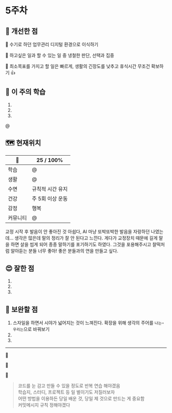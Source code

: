 # 5주차
## 🤡 개선한 점 
🚩 수기로 하던 업무관리 디지털 환경으로 이식하기

🚩 하고싶은 일과 할 수 있는 일 중 냉철한 판단, 선택과 집중

🚩 최소목표를 가지고 할 일은 빠르게, 생활의 긴장도를 낮추고 휴식시간 무조건 확보하기 👍

>
## 📓 이 주의 학습

1. 
2. 
3. 

@

## 🗺️ 현재위치

 🐾 | 25 / 100%
--  |--
학습| @
생활| @
수면| 규칙적 시간 유지
건강| 주 5회 이상 운동
감정| 행복
커뮤니티| @

교정 시작 후 발음이 안 좋아진 것 아쉽다, AI 마냥 또박또박한 발음을 자랑하던 나였는데...
생각은 많은데 말의 정리가 잘 안 된다고 느낀다. 게다가 교정장치 때문에 길게 말을 하면 살을 씹게 되어 종종 말하기를 포기하기도 하였다. 그것을 포용해주시고 찰떡처럼 알아듣는 분들 너무 좋아!
좋은 분들과의 연을 만들고 싶다.
  
## 😍 잘한 점

1. 
2. 
3. 

## 🤢 보완할 점

1. 스자일을 하면서 시야가 넓어지는 것이 느껴진다. 확장을 위해 생각의 주어를 `나는➩우리는`으로 바꿔보기
2. 
3. 

---

🚩 

🚩 

🚩 


<!-- 나는 오늘 무엇을 배웠지? 무엇을 해봤지? 오늘 배운 걸로 이전과 다르게 해본 것은? 그걸 통해 얻은 통찰은? 다음 번에는 어떻게 다르게 할 수 있을까??
=> 내가 이걸 적으면서 무엇을 배울 수 있을까? -->



> 코드를 눈 감고 만들 수 있을 정도로 반복 연습 해야겠음<br>
> 학습지, 스터디, 프로젝트 등 일 벌이기도 저질러보자<br>
> 어떤 방법을 이용하든 당일 배운 것, 당일 제 것으로 만드는 게 중요함<br>
> 커밋메시지 규칙 정해야겠다
